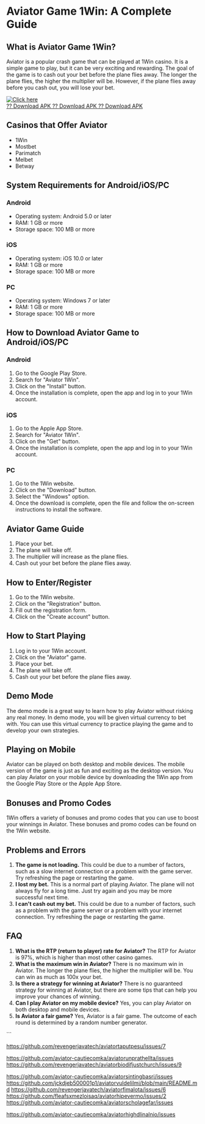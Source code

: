 # Aviator Game 1Win: A Complete Guide

## What is Aviator Game 1Win?

Aviator is a popular crash game that can be played at 1Win casino. It is
a simple game to play, but it can be very exciting and rewarding. The
goal of the game is to cash out your bet before the plane flies away.
The longer the plane flies, the higher the multiplier will be. However,
if the plane flies away before you cash out, you will lose your bet.

[![Click
here](https://readscoops.com/wp-content/uploads/2023/03/Readscoop-aviator-1-1.jpg)](https://traff.sbs/deff)\
[?? Download APK ?? Download APK ?? Download
APK](https://traff.sbs/deff)

## Casinos that Offer Aviator

-   1Win
-   Mostbet
-   Parimatch
-   Melbet
-   Betway

## System Requirements for Android/iOS/PC

### Android

-   Operating system: Android 5.0 or later
-   RAM: 1 GB or more
-   Storage space: 100 MB or more

### iOS

-   Operating system: iOS 10.0 or later
-   RAM: 1 GB or more
-   Storage space: 100 MB or more

### PC

-   Operating system: Windows 7 or later
-   RAM: 1 GB or more
-   Storage space: 100 MB or more

## How to Download Aviator Game to Android/iOS/PC

### Android

1.  Go to the Google Play Store.
2.  Search for "Aviator 1Win".
3.  Click on the "Install" button.
4.  Once the installation is complete, open the app and log in to your
    1Win account.

### iOS

1.  Go to the Apple App Store.
2.  Search for "Aviator 1Win".
3.  Click on the "Get" button.
4.  Once the installation is complete, open the app and log in to your
    1Win account.

### PC

1.  Go to the 1Win website.
2.  Click on the "Download" button.
3.  Select the "Windows" option.
4.  Once the download is complete, open the file and follow the
    on-screen instructions to install the software.

## Aviator Game Guide

1.  Place your bet.
2.  The plane will take off.
3.  The multiplier will increase as the plane flies.
4.  Cash out your bet before the plane flies away.

## How to Enter/Register

1.  Go to the 1Win website.
2.  Click on the "Registration" button.
3.  Fill out the registration form.
4.  Click on the "Create account" button.

## How to Start Playing

1.  Log in to your 1Win account.
2.  Click on the "Aviator" game.
3.  Place your bet.
4.  The plane will take off.
5.  Cash out your bet before the plane flies away.

## Demo Mode

The demo mode is a great way to learn how to play Aviator without
risking any real money. In demo mode, you will be given virtual currency
to bet with. You can use this virtual currency to practice playing the
game and to develop your own strategies.

## Playing on Mobile

Aviator can be played on both desktop and mobile devices. The mobile
version of the game is just as fun and exciting as the desktop version.
You can play Aviator on your mobile device by downloading the 1Win app
from the Google Play Store or the Apple App Store.

## Bonuses and Promo Codes

1Win offers a variety of bonuses and promo codes that you can use to
boost your winnings in Aviator. These bonuses and promo codes can be
found on the 1Win website.

## Problems and Errors

1.  **The game is not loading.** This could be due to a number of
    factors, such as a slow internet connection or a problem with the
    game server. Try refreshing the page or restarting the game.
2.  **I lost my bet.** This is a normal part of playing Aviator. The
    plane will not always fly for a long time. Just try again and you
    may be more successful next time.
3.  **I can\'t cash out my bet.** This could be due to a number of
    factors, such as a problem with the game server or a problem with
    your internet connection. Try refreshing the page or restarting the
    game.

## FAQ

1.  **What is the RTP (return to player) rate for Aviator?** The RTP for
    Aviator is 97%, which is higher than most other casino games.
2.  **What is the maximum win in Aviator?** There is no maximum win in
    Aviator. The longer the plane flies, the higher the multiplier will
    be. You can win as much as 100x your bet.
3.  **Is there a strategy for winning at Aviator?** There is no
    guaranteed strategy for winning at Aviator, but there are some tips
    that can help you improve your chances of winning.
4.  **Can I play Aviator on my mobile device?** Yes, you can play
    Aviator on both desktop and mobile devices.
5.  **Is Aviator a fair game?** Yes, Aviator is a fair game. The outcome
    of each round is determined by a random number generator.

\`\`\`


https://github.com/revengerjavatech/aviatortaputpesu/issues/7

https://github.com/aviator-cautiecomka/aviatorunprathellta/issues
https://github.com/revengerjavatech/aviatorbiodifjustchurch/issues/9

https://github.com/aviator-cautiecomka/aviatorsintingbasri/issues
https://github.com/jckdjeb500001p1/aviatorvuldelilmi/blob/main/README.md
https://github.com/revengerjavatech/aviatorfimalota/issues/6
https://github.com/fleafsxmezloisaq/aviatorhipevermo/issues/2
https://github.com/aviator-cautiecomka/aviatorscholagefar/issues



https://github.com/aviator-cautiecomka/aviatorhighdlinalnio/issues
